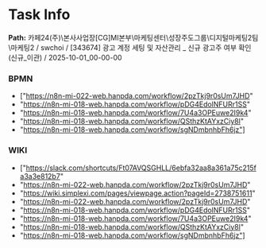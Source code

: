 # Task Info

**Path:** 카페24(주)\본사사업장\[CG]MI본부\마케팅센터\성장주도그룹\디지털마케팅2팀\마케팅2 / swchoi / [343674] 광고 계정 세팅 및 자산관리 _ 신규 광고주 여부 확인(신규_이관) / 2025-10-01_00-00-00

### BPMN
- ["https://n8n-mi-022-web.hanpda.com/workflow/2pzTkj9r0sUm7JHD"
- "https://n8n-mi-018-web.hanpda.com/workflow/pDG4EdolNFURr1SS"
- "https://n8n-mi-018-web.hanpda.com/workflow/7U4a3OPEuwe2I9k4"
- "https://n8n-mi-018-web.hanpda.com/workflow/QSthzKtAYxzCiy8l"
- "https://n8n-mi-018-web.hanpda.com/workflow/sgNDmbnhbFh6jz"]

### WIKI
- ["https://slack.com/shortcuts/Ft07AVQSGHLL/6ebfa32aa8a361a75c215fa3a3e812b7"
- "https://n8n-mi-022-web.hanpda.com/workflow/2pzTkj9r0sUm7JHD"
- "https://wiki.simplexi.com/pages/viewpage.action?pageId=2738751611"
- "https://n8n-mi-022-web.hanpda.com/workflow/2pzTkj9r0sUm7JHD"
- "https://n8n-mi-018-web.hanpda.com/workflow/pDG4EdolNFURr1SS"
- "https://n8n-mi-018-web.hanpda.com/workflow/7U4a3OPEuwe2I9k4"
- "https://n8n-mi-018-web.hanpda.com/workflow/QSthzKtAYxzCiy8l"
- "https://n8n-mi-018-web.hanpda.com/workflow/sgNDmbnhbFh6jz"]

